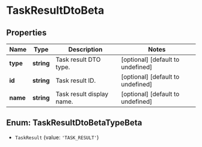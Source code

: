 # TaskResultDtoBeta

## Properties

Name | Type | Description | Notes
------------ | ------------- | ------------- | -------------
**type** | **string** | Task result DTO type. | [optional] [default to undefined]
**id** | **string** | Task result ID. | [optional] [default to undefined]
**name** | **string** | Task result display name. | [optional] [default to undefined]



## Enum: TaskResultDtoBetaTypeBeta


* `TaskResult` (value: `'TASK_RESULT'`)



